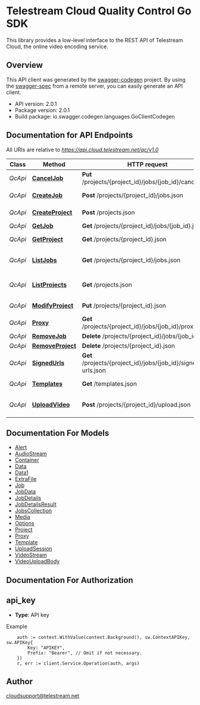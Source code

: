 # Telestream Cloud Quality Control Go SDK

This library provides a low-level interface to the REST API of Telestream Cloud, the online video encoding service.


## Overview
This API client was generated by the [swagger-codegen](https://github.com/swagger-api/swagger-codegen) project.  By using the [swagger-spec](https://github.com/swagger-api/swagger-spec) from a remote server, you can easily generate an API client.

- API version: 2.0.1
- Package version: 2.0.1
- Build package: io.swagger.codegen.languages.GoClientCodegen

## Documentation for API Endpoints

All URIs are relative to *https://api.cloud.telestream.net/qc/v1.0*

Class | Method | HTTP request | Description
------------ | ------------- | ------------- | -------------
*QcApi* | [**CancelJob**](docs/QcApi.md#canceljob) | **Put** /projects/{project_id}/jobs/{job_id}/cancel.json | 
*QcApi* | [**CreateJob**](docs/QcApi.md#createjob) | **Post** /projects/{project_id}/jobs.json | Create a new job
*QcApi* | [**CreateProject**](docs/QcApi.md#createproject) | **Post** /projects.json | Create a new project
*QcApi* | [**GetJob**](docs/QcApi.md#getjob) | **Get** /projects/{project_id}/jobs/{job_id}.json | Get QC job
*QcApi* | [**GetProject**](docs/QcApi.md#getproject) | **Get** /projects/{project_id}.json | Get project by Id
*QcApi* | [**ListJobs**](docs/QcApi.md#listjobs) | **Get** /projects/{project_id}/jobs.json | Get jobs form projects
*QcApi* | [**ListProjects**](docs/QcApi.md#listprojects) | **Get** /projects.json | List all projects for an account
*QcApi* | [**ModifyProject**](docs/QcApi.md#modifyproject) | **Put** /projects/{project_id}.json | Modify project
*QcApi* | [**Proxy**](docs/QcApi.md#proxy) | **Get** /projects/{project_id}/jobs/{job_id}/proxy.json | 
*QcApi* | [**RemoveJob**](docs/QcApi.md#removejob) | **Delete** /projects/{project_id}/jobs/{job_id}.json | 
*QcApi* | [**RemoveProject**](docs/QcApi.md#removeproject) | **Delete** /projects/{project_id}.json | 
*QcApi* | [**SignedUrls**](docs/QcApi.md#signedurls) | **Get** /projects/{project_id}/jobs/{job_id}/signed-urls.json | 
*QcApi* | [**Templates**](docs/QcApi.md#templates) | **Get** /templates.json | List all templates
*QcApi* | [**UploadVideo**](docs/QcApi.md#uploadvideo) | **Post** /projects/{project_id}/upload.json | Creates an upload session


## Documentation For Models

 - [Alert](docs/Alert.md)
 - [AudioStream](docs/AudioStream.md)
 - [Container](docs/Container.md)
 - [Data](docs/Data.md)
 - [Data1](docs/Data1.md)
 - [ExtraFile](docs/ExtraFile.md)
 - [Job](docs/Job.md)
 - [JobData](docs/JobData.md)
 - [JobDetails](docs/JobDetails.md)
 - [JobDetailsResult](docs/JobDetailsResult.md)
 - [JobsCollection](docs/JobsCollection.md)
 - [Media](docs/Media.md)
 - [Options](docs/Options.md)
 - [Project](docs/Project.md)
 - [Proxy](docs/Proxy.md)
 - [Template](docs/Template.md)
 - [UploadSession](docs/UploadSession.md)
 - [VideoStream](docs/VideoStream.md)
 - [VideoUploadBody](docs/VideoUploadBody.md)


## Documentation For Authorization

## api_key
- **Type**: API key 

Example
```
	auth := context.WithValue(context.Background(), sw.ContextAPIKey, sw.APIKey{
		Key: "APIKEY",
		Prefix: "Bearer", // Omit if not necessary.
	})
    r, err := client.Service.Operation(auth, args)
```

## Author

cloudsupport@telestream.net

